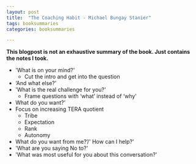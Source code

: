 ```yaml
---
layout: post
title:  "The Coaching Habit - Michael Bungay Stanier"
tags: booksummaries
categories: booksummaries

---
```


**This blogpost is not an exhaustive summary of the book. Just contains the notes I took.** 

+ 'What is on your mind?'
  + Cut the intro and get into the question
+ ‘And what else?’
+ 'What is the real challenge for you?'
  + Frame questions with ‘what’ instead of ‘why'
+ What do you want?’
+ Focus on increasing TERA quotient
  + Tribe
  + Expectation
  + Rank
  + Autonomy
+ What do you want from me?’/' How can I help?'
+ 'What are you saying No to?'
+ 'What was most useful for you about this conversation?'
